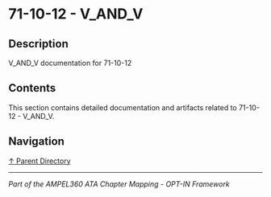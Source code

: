 # 71-10-12 - V_AND_V

## Description

V_AND_V documentation for 71-10-12

## Contents

This section contains detailed documentation and artifacts related to 71-10-12 - V_AND_V.

## Navigation

[↑ Parent Directory](../README.md)

---

*Part of the AMPEL360 ATA Chapter Mapping - OPT-IN Framework*

